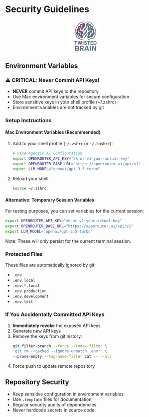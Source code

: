 # Security Guidelines

<div align="center">
  <img src="../../assets/logo.png" alt="Haxe Security Logo" width="100" height="100">
</div>

## Environment Variables

### ⚠️ CRITICAL: Never Commit API Keys!

- **NEVER** commit API keys to the repository
- Use Mac environment variables for secure configuration
- Store sensitive keys in your shell profile (~/.zshrc)
- Environment variables are not tracked by git

### Setup Instructions

#### Mac Environment Variables (Recommended)

1. Add to your shell profile (`~/.zshrc` or `~/.bashrc`):
   ```bash
   # Haxe Agentic AI Configuration
   export OPENROUTER_API_KEY="sk-or-v1-your-actual-key"
   export OPENROUTER_BASE_URL="https://openrouter.ai/api/v1"
   export LLM_MODEL="openai/gpt-3.5-turbo"
   ```

2. Reload your shell:
   ```bash
   source ~/.zshrc
   ```

#### Alternative: Temporary Session Variables

For testing purposes, you can set variables for the current session:
```bash
export OPENROUTER_API_KEY="sk-or-v1-your-actual-key"
export OPENROUTER_BASE_URL="https://openrouter.ai/api/v1"
export LLM_MODEL="openai/gpt-3.5-turbo"
```

Note: These will only persist for the current terminal session.

### Protected Files

These files are automatically ignored by git:
- `.env`
- `.env.local`
- `.env.*.local`
- `.env.production`
- `.env.development`
- `.env.test`

### If You Accidentally Committed API Keys

1. **Immediately revoke** the exposed API keys
2. Generate new API keys
3. Remove the keys from git history:
   ```bash
   git filter-branch --force --index-filter \
   'git rm --cached --ignore-unmatch .env*' \
   --prune-empty --tag-name-filter cat -- --all
   ```
4. Force push to update remote repository

## Repository Security

- Keep sensitive configuration in environment variables
- Use `.template` files for documentation
- Regular security audits of dependencies
- Never hardcode secrets in source code